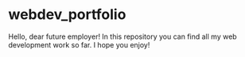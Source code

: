 # webdev_portfolio
Hello, dear future employer! In this repository you can find all my web development work so far. I hope you enjoy!
